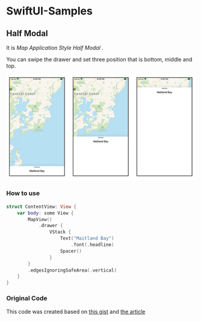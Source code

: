# SwiftUI-Samples

## Half Modal 

It is *Map Application Style Half Modal* . 

You can swipe the drawer and set three position that is bottom, middle and top. 

![fig1](https://github.com/SatoTakeshiX/SwiftUI-Samples/blob/master/images/fig1.png)

### How to use 

```swift
struct ContentView: View {
    var body: some View {
        MapView()
            .drawer {
                VStack {
                    Text("Maitland Bay")
                        .font(.headline)
                    Spacer()
                }
        }
        .edgesIgnoringSafeArea(.vertical)
    }
}
```

### Original Code

This code was created based on [this gist](https://gist.github.com/mshafer/7e05d0a120810a9eb49d3589ce1f6f40) and [the article](https://www.mozzafiller.com/posts/swiftui-slide-over-card-like-maps-stocks)


